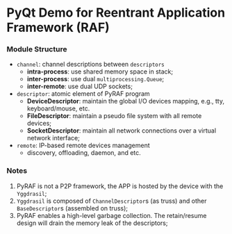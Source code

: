 # PyQt Demo for Reentrant Application Framework (RAF)

### Module Structure
- `channel`: channel descriptions between `descriptors`
    - **intra-process**: use shared memory space in stack;
    - **inter-process**: use dual `multiprocessing.Queue`;
    - **inter-remote**: use dual UDP sockets;
- `descriptor`: atomic element of PyRAF program
    - **DeviceDescriptor**: maintain the global I/O devices mapping, e.g., tty, keyboard/mouse, etc.
    - **FileDescriptor**: maintain a pseudo file system with all remote devices;
    - **SocketDescriptor**: maintain all network connections over a virtual network interface;
- `remote`: IP-based remote devices management
    - discovery, offloading, daemon, and etc.

### Notes
1. PyRAF is not a P2P framework, the APP is hosted by the device with the `Yggdrasil`;
2. `Yggdrasil` is composed of `ChannelDescriptor`s (as truss) and other `BaseDescriptor`s (assembled on truss);
3. PyRAF enables a high-level garbage collection. The retain/resume design will drain the memory leak of the descriptors;